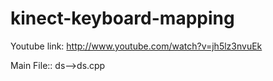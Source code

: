 kinect-keyboard-mapping
=======================

Youtube link: http://www.youtube.com/watch?v=jh5lz3nvuEk


Main File:: 
ds-->ds.cpp
